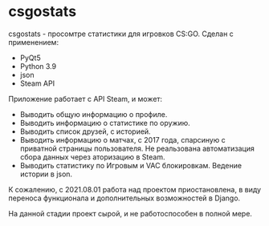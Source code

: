 # csgostats
csgostats - просомтре статистики для игровков CS:GO. Сделан с применением:
- PyQt5
- Python 3.9
- json
- Steam API

Приложение работает с API Steam, и может:
- Выводить общую информацию о профиле.
- Выводить информацию о статистике по оружию.
- Выводить список друзей, с историей.
- Выводить информацию о матчах, с 2017 года, спарсиную с приватной страницы пользователя. Не реальзована автоматизация сбора данных через аторизацию в Steam.
- Выводить статистику по Игровым и VAC блокировкам. Ведение истории в json.

К сожалению, c 2021.08.01 работа над проектом приостановлена, в виду переноса функционала и дополнительных возможностей в Django.

На данной стадии проект сырой, и не работоспособен в полной мере.
